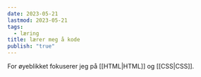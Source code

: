 ```yaml
---
date: 2023-05-21
lastmod: 2023-05-21
tags:
  - læring
title: lærer meg å kode
publish: "true"
---
```


For øyeblikket fokuserer jeg på [[HTML|HTML]] og [[CSS|CSS]].